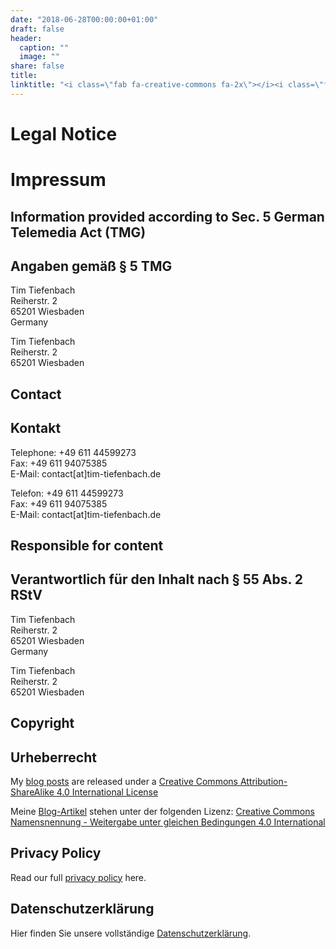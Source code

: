 ```yaml
---
date: "2018-06-28T00:00:00+01:00"
draft: false
header:
  caption: ""
  image: ""
share: false
title: 
linktitle: "<i class=\"fab fa-creative-commons fa-2x\"></i><i class=\"fab fa-creative-commons-by fa-2x\"></i><i class=\"fab fa-creative-commons-sa fa-2x\"></i>"
---
```


<div class="container license">

  <div class="row">
  <div class="col-12 col-lg-6 legal">
   <h1>Legal Notice</h1></div>
  <div class="col-12 col-lg-6 legal">
     <h1>Impressum</h1>
   </div>
   </div>
   
  <div class="row">
  <div class="col-12 col-lg-6 legal">
   <h2>Information provided according to Sec. 5 German Telemedia Act (TMG)</h2>
   </div>
  <div class="col-12 col-lg-6 legal">
    <h2>Angaben gemäß § 5 TMG</h2>
    </div>
   </div>
   
  <div class="row">
  <div class="col-12 col-lg-6 legal">
    <p>Tim Tiefenbach<br>
         Reiherstr. 2<br>
         65201 Wiesbaden<br>
         Germany</p>
         </div>
  <div class="col-12 col-lg-6 legal">
      <p>Tim Tiefenbach<br>
         Reiherstr. 2<br>
         65201 Wiesbaden<br>
         </p>
         </div>
   </div>
  
  <div class="row">
  <div class="col-12 col-lg-6 legal">
   <h2>Contact</h2>
   </div>
  <div class="col-12 col-lg-6 legal">
    <h2>Kontakt</h2>
    </div>
   </div>
   
  <div class="row">
  <div class="col-12 col-lg-6 legal">
       <p>Telephone: +49 611 44599273<br>
       Fax: +49 611 94075385<br>
       E-Mail: contact[at]tim-tiefenbach.de</p>
         </div>
  <div class="col-12 col-lg-6 legal">
       <p>Telefon: +49 611 44599273<br>
       Fax: +49 611 94075385<br>
       E-Mail: contact[at]tim-tiefenbach.de</p>
         </div>
   </div>
   
  <div class="row">
  <div class="col-12 col-lg-6 legal">
   <h2>Responsible for content</h2>
   </div>
  <div class="col-12 col-lg-6 legal">
    <h2>Verantwortlich für den Inhalt nach § 55 Abs. 2 RStV</h2>
    </div>
   </div>
   
  <div class="row">
  <div class="col-12 col-lg-6 legal">
         <p>Tim Tiefenbach<br>
         Reiherstr. 2<br>
         65201 Wiesbaden<br>
         Germany</p>
         </div>
  <div class="col-12 col-lg-6 legal">
         <p>Tim Tiefenbach<br>
         Reiherstr. 2<br>
         65201 Wiesbaden<br></p>
         </div>
   </div>
   
  <div class="row">
  <div class="col-12 col-lg-6 legal">
   <h2>Copyright</h2>
   </div>
  <div class="col-12 col-lg-6 legal">
    <h2>Urheberrecht</h2>
    </div>
   </div>
   
  <div class="row">
  <div class="col-12 col-lg-6 legal">
<p>My <a href="/post">blog posts</a> are released under a <a href="http://creativecommons.org/licenses/by-sa/4.0/" target="blank">Creative Commons Attribution-ShareAlike 4.0 International License<br><center>
<i class="fab fa-creative-commons"></i><i class="fab fa-creative-commons-by"></i><i class="fab fa-creative-commons-sa"></i>
</center></a></p>
         </div>
  <div class="col-12 col-lg-6 legal">
<p>Meine <a href="/post">Blog-Artikel</a> stehen unter der folgenden Lizenz: <a href="https://creativecommons.org/licenses/by-sa/4.0/deed.de" target="blank">Creative Commons Namensnennung - Weitergabe unter gleichen Bedingungen 4.0 International<br>
       <center>
<i class="fab fa-creative-commons"></i><i class="fab fa-creative-commons-by"></i><i class="fab fa-creative-commons-sa"></i>
</center></a></p>
         </div>
   </div>
   
<div class="row">
  <div class="col-12 col-lg-6 legal">
    <h2>Privacy Policy</h2>
    <p>Read our full <a href="/privacy">privacy policy</a> here.</p>
  </div>
  <div class="col-12 col-lg-6 legal">
    <h2>Datenschutzerklärung</h2>
    <p>Hier finden Sie unsere vollständige <a href="/privacy">Datenschutzerklärung</a>.</p>
  </div>
</div>

